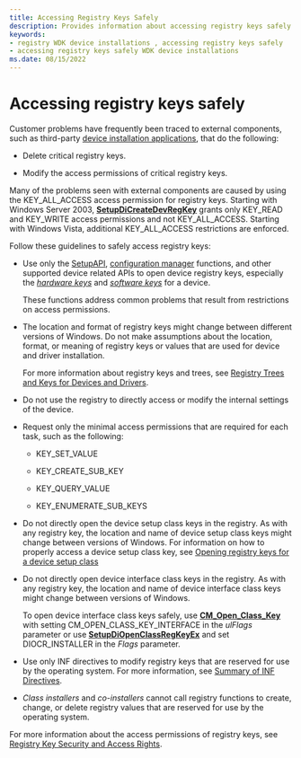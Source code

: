 ```yaml
---
title: Accessing Registry Keys Safely
description: Provides information about accessing registry keys safely.
keywords:
- registry WDK device installations , accessing registry keys safely
- accessing registry keys safely WDK device installations
ms.date: 08/15/2022
---
```


# Accessing registry keys safely

Customer problems have frequently been traced to external components, such as third-party [device installation applications](writing-a-device-installation-application.md), that do the following:

- Delete critical registry keys.

- Modify the access permissions of critical registry keys.

Many of the problems seen with external components are caused by using the KEY_ALL_ACCESS access permission for registry keys. Starting with Windows Server 2003, [**SetupDiCreateDevRegKey**](/windows/win32/api/setupapi/nf-setupapi-setupdicreatedevregkeya) grants only KEY_READ and KEY_WRITE access permissions and not KEY_ALL_ACCESS. Starting with Windows Vista, additional KEY_ALL_ACCESS restrictions are enforced.

Follow these guidelines to safely access registry keys:

- Use only the [SetupAPI](setupapi.md), [configuration manager](/windows/win32/api/cfgmgr32/) functions, and other supported device related APIs to open device registry keys, especially the [*hardware keys*](opening-a-device-s-hardware-key.md) and [*software keys*](opening-a-device-s-software-key.md) for a device.

    These functions address common problems that result from restrictions on access permissions.

- The location and format of registry keys might change between different versions of Windows. Do not make assumptions about the location, format, or meaning of registry keys or values that are used for device and driver installation.

    For more information about registry keys and trees, see [Registry Trees and Keys for Devices and Drivers](registry-trees-and-keys.md).

- Do not use the registry to directly access or modify the internal settings of the device.

- Request only the minimal access permissions that are required for each task, such as the following:

  - KEY_SET_VALUE

  - KEY_CREATE_SUB_KEY

  - KEY_QUERY_VALUE

  - KEY_ENUMERATE_SUB_KEYS

- Do not directly open the device setup class keys in the registry. As with any registry key, the location and name of device setup class keys might change between versions of Windows. For information on how to properly access a device setup class key, see [Opening registry keys for a device setup class](opening-registry-keys-for-a-device-setup-class.md)

- Do not directly open device interface class keys in the registry. As with any registry key, the location and name of device interface class keys might change between versions of Windows.

    To open device interface class keys safely, use [**CM_Open_Class_Key**](/windows/win32/api/cfgmgr32/nf-cfgmgr32-cm_open_class_keyw) with setting CM_OPEN_CLASS_KEY_INTERFACE in the *ulFlags* parameter or use [**SetupDiOpenClassRegKeyEx**](/windows/win32/api/setupapi/nf-setupapi-setupdiopenclassregkeyexa) and set DIOCR_INSTALLER in the *Flags* parameter.

- Use only INF directives to modify registry keys that are reserved for use by the operating system. For more information, see [Summary of INF Directives](summary-of-inf-directives.md).

- *Class installers* and *co-installers* cannot call registry functions to create, change, or delete registry values that are reserved for use by the operating system.

For more information about the access permissions of registry keys, see [Registry Key Security and Access Rights](/windows/win32/sysinfo/registry-key-security-and-access-rights).
